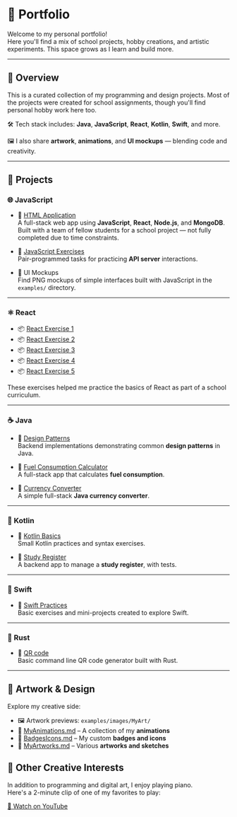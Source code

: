 # 🎨 Portfolio

Welcome to my personal portfolio!  
Here you'll find a mix of school projects, hobby creations, and artistic experiments. This space grows as I learn and build more.

---

## 📌 Overview

This is a curated collection of my programming and design projects. Most of the projects were created for school assignments, though you'll find personal hobby work here too.

🛠️ Tech stack includes: **Java**, **JavaScript**, **React**, **Kotlin**, **Swift**, and more.

🖼️ I also share **artwork**, **animations**, and **UI mockups** — blending code and creativity.

---

## 🚀 Projects

### 🌐 JavaScript

- 🔗 [HTML Application](https://github.com/maisajulianna/web7/tree/2.0)  
  A full-stack web app using **JavaScript**, **React**, **Node.js**, and **MongoDB**. Built with a team of fellow students for a school project — not fully completed due to time constraints.

- 🔗 [JavaScript Exercises](https://github.com/aliisaro/WEEK7WednesdayPairProgramming/tree/task5)  
  Pair-programmed tasks for practicing **API server** interactions.

- 📁 UI Mockups  
  Find PNG mockups of simple interfaces built with JavaScript in the `examples/` directory.

---

### ⚛️ React

- 📦 [React Exercise 1](https://github.com/mangomansikka/firstreact1)
- 📦 [React Exercise 2](https://github.com/mangomansikka/firstreact2)
- 📦 [React Exercise 3](https://github.com/mangomansikka/firstreact3)
- 📦 [React Exercise 4](https://github.com/mangomansikka/secondreact1)
- 📦 [React Exercise 5](https://github.com/mangomansikka/secondreact2)

These exercises helped me practice the basics of React as part of a school curriculum.

---

### ☕ Java

- 🔗 [Design Patterns](https://github.com/mangomansikka/Suunnittelumallit24S)  
  Backend implementations demonstrating common **design patterns** in Java.

- 🔗 [Fuel Consumption Calculator](https://github.com/mangomansikka/FuelConsumption)  
  A full-stack app that calculates **fuel consumption**.

- 🔗 [Currency Converter](https://github.com/mangomansikka/CurrencyConverter/tree/main/src/main)  
  A simple full-stack **Java currency converter**.

---

### 🐘 Kotlin

- 🔗 [Kotlin Basics](https://github.com/mangomansikka/KotlinSpring25/tree/main/basics/src/main/kotlin)  
  Small Kotlin practices and syntax exercises.

- 🔗 [Study Register](https://github.com/mangomansikka/KotlinSpring25/tree/main/StudyRegister/src/main/kotlin)  
  A backend app to manage a **study register**, with tests.

---

### 🍎 Swift

- 🔗 [Swift Practices](https://github.com/mangomansikka/SwiftPractices)  
  Basic exercises and mini-projects created to explore Swift.

---

### 🦀 Rust

- 🔗 [QR code](https://github.com/mangomansikka/qr-code-generation-cli)  
  Basic command line QR code generator built with Rust.

---

## 🎨 Artwork & Design

Explore my creative side:

- 🖼️ Artwork previews: `examples/images/MyArt/`
- 📄 [MyAnimations.md](examples/MyAnimations.md) – A collection of my **animations**
- 📄 [BadgesIcons.md](examples/BadgesIcons.md) – My custom **badges and icons**
- 📄 [MyArtworks.md](examples/MyArtworks.md) – Various **artworks and sketches**

## 🎹 Other Creative Interests

In addition to programming and digital art, I enjoy playing piano.  
Here's a 2-minute clip of one of my favorites to play:

[🎵 Watch on YouTube](https://youtu.be/6qXnztAE9DE?si=7cY5xd1E5311o2IF)
